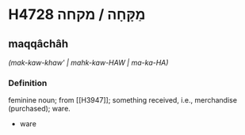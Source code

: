 # H4728 מַקָּחָה / מקחה

## maqqâchâh

_(mak-kaw-khaw' | mahk-kaw-HAW | ma-ka-HA)_

### Definition

feminine noun; from [[H3947]]; something received, i.e., merchandise (purchased); ware.

- ware
